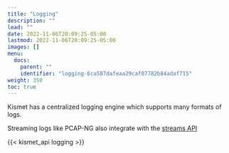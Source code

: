 ```yaml
---
title: "Logging"
description: ""
lead: ""
date: 2022-11-06T20:09:25-05:00
lastmod: 2022-11-06T20:09:25-05:00
images: []
menu:
  docs:
    parent: ""
    identifier: "logging-6ca587dafeaa29caf07782b84adaf715"
weight: 350
toc: true
---
```


Kismet has a centralized logging engine which supports many formats of logs.

Streaming logs like PCAP-NG also integrate with the [streams API](/docs/api/streams/)

{{< kismet_api logging >}}
